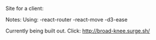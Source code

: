 Site for a client:

  Notes:
    Using:
    -react-router
    -react-move
    -d3-ease
    
    
  Currently being built out. 
  Click: 
  http://broad-knee.surge.sh/
